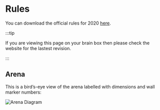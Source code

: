 # Rules

You can download the official rules for 2020 [here](/RoboCon2019RulebookRev10.pdf).

:::tip

If you are viewing this page on your brain box then please check the website for the lastest revision.

:::

## Arena

This is a bird’s-eye view of the arena labelled with dimensions and wall marker numbers:

![Arena Diagram](/images/arena-diagram.png)
